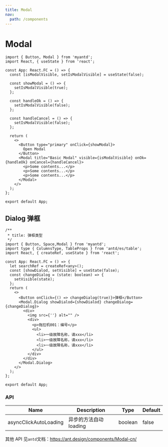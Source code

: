 ```yaml
---
title: Modal
nav:
  path: /components
---
```


# Modal

```tsx
import { Button, Modal } from 'myantd';
import React, { useState } from 'react';

const App: React.FC = () => {
  const [isModalVisible, setIsModalVisible] = useState(false);

  const showModal = () => {
    setIsModalVisible(true);
  };

  const handleOk = () => {
    setIsModalVisible(false);
  };

  const handleCancel = () => {
    setIsModalVisible(false);
  };

  return (
    <>
      <Button type="primary" onClick={showModal}>
        Open Modal
      </Button>
      <Modal title="Basic Modal" visible={isModalVisible} onOk={handleOk} onCancel={handleCancel}>
        <p>Some contents...</p>
        <p>Some contents...</p>
        <p>Some contents...</p>
      </Modal>
    </>
  );
};

export default App;
```

## Dialog 弹框

```tsx
/**
 * title: 弹框类型
 */
import { Button, Space,Modal } from 'myantd';
import type { ColumnsType, TableProps } from 'antd/es/table';
import React, { createRef, useState } from 'react';

const App: React.FC = () => {
  let searchRef = createRef<any>();
  const [showDialod, setVisible] = useState(false);
  const changeDialog = (state: boolean) => {
    setVisible(state);
  };
  return (
    <>
      <Button onClick={() => changeDialog(true)}>弹框</Button>
      <Modal.Dialog showDialod={showDialod} changeDialog={changeDialog}>
        <div>
          <img src={''} alt="" />
          <div>
            <p>拖拉机001：编号</p>
            <ul>
              <li>一级故障名称，请xxx</li>
              <li>一级故障名称，请xxx</li>
              <li>一级故障名称，请xxx</li>
            </ul>
          </div>
        </div>
      </Modal.Dialog>
    </>
  );
};

export default App;
```

### API

| Name                  | Description            | Type    | Default |
| --------------------- | ---------------------- | ------- | ------- |
| asyncClickAutoLoading | 异步的方法自动 loading | boolean | false   |

其他 API 见`antd`文档：https://ant.design/components/Modal-cn/
